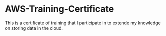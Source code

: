 # AWS-Training-Certificate
This is a certificate of training that I participate in to extende my knowledge on storing data in the cloud. 

